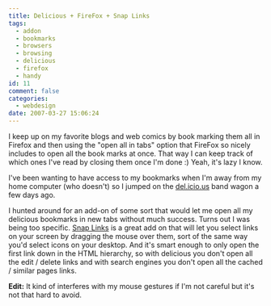 ```yaml
---
title: Delicious + FireFox + Snap Links
tags:
  - addon
  - bookmarks
  - browsers
  - browsing
  - delicious
  - firefox
  - handy
id: 11
comment: false
categories:
  - webdesign
date: 2007-03-27 15:06:24
---
```


I keep up on my favorite blogs and web comics by book marking them all in Firefox and then using the "open all in tabs" option that FireFox so nicely includes to open all the book marks at once.  That way I can keep track of which ones I've read by closing them once I'm done :)  Yeah, it's lazy I know.

I've been wanting to have access to my bookmarks when I'm away from my home computer (who doesn't) so I jumped on the [del.icio.us](http://del.icio.us/sjhobson) band wagon a few days ago.

I hunted around for an add-on of some sort that would let me open all my delicious bookmarks in new tabs without much success.  Turns out I was being too specific. [Snap Links](https://addons.mozilla.org/en-US/firefox/addon/4336) is a great add on that will let you select links on your screen by dragging the mouse over them, sort of the same way you'd select icons on your desktop.  And it's smart enough to only open the first link down in the HTML hierarchy, so with delicious you don't open all the edit / delete links and with search engines you don't open all the cached / similar pages links.

**Edit:** It kind of interferes with my mouse gestures if I'm not careful but it's not that hard to avoid.
